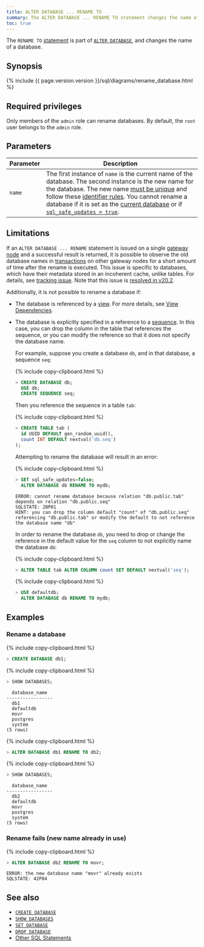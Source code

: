 ```yaml
---
title: ALTER DATABASE ... RENAME TO
summary: The ALTER DATABASE ... RENAME TO statement changes the name of a database.
toc: true
---
```


The `RENAME TO` [statement](sql-statements.html) is part of [`ALTER DATABASE`](alter-database.html), and changes the name of a database.

## Synopsis

<div>
{% include {{ page.version.version }}/sql/diagrams/rename_database.html %}
</div>

## Required privileges

Only members of the `admin` role can rename databases. By default, the `root` user belongs to the `admin` role.

## Parameters

Parameter | Description
----------|------------
`name` | The first instance of `name` is the current name of the database. The second instance is the new name for the database. The new name [must be unique](#rename-fails-new-name-already-in-use) and follow these [identifier rules](keywords-and-identifiers.html#identifiers). You cannot rename a database if it is set as the [current database](sql-name-resolution.html#current-database) or if [`sql_safe_updates = true`](set-vars.html).

## Limitations

If an `ALTER DATABASE ... RENAME` statement is issued on a single [gateway node](architecture/sql-layer.html#overview) and a successful result is returned, it is possible to observe the old database names in [transactions](transactions.html) on other gateway nodes for a short amount of time after the rename is executed. This issue is specific to databases, which have their metadata stored in an incoherent cache, unlike tables. For details, see [tracking issue](https://github.com/cockroachdb/cockroach/issues/41942). Note that this issue is [resolved in v20.2](https://github.com/cockroachdb/cockroach/pull/52975).

Additionally, it is not possible to rename a database if:

- The database is referenced by a [view](views.html). For more details, see [View Dependencies](views.html#view-dependencies).
- The database is explicitly specified in a reference to a [sequence](create-sequence.html). In this case, you can drop the column in the table that references the sequence, or you can modify the reference so that it does not specify the database name.

    For example, suppose you create a database `db`, and in that database, a sequence `seq`:

    {% include copy-clipboard.html %}
    ~~~ sql
    > CREATE DATABASE db;
      USE db;
      CREATE SEQUENCE seq;
    ~~~

    Then you reference the sequence in a table `tab`:

    {% include copy-clipboard.html %}
    ~~~ sql
    > CREATE TABLE tab (
      id UUID DEFAULT gen_random_uuid(),
      count INT DEFAULT nextval('db.seq')
    );
    ~~~

    Attempting to rename the database will result in an error:

    {% include copy-clipboard.html %}
    ~~~ sql
    > SET sql_safe_updates=false;
      ALTER DATABASE db RENAME TO mydb;
    ~~~

    ~~~
    ERROR: cannot rename database because relation "db.public.tab" depends on relation "db.public.seq"
    SQLSTATE: 2BP01
    HINT: you can drop the column default "count" of "db.public.seq" referencing "db.public.tab" or modify the default to not reference the database name "db"
    ~~~

    In order to rename the database `db`, you need to drop or change the reference in the default value for the `seq` column to not explicitly name the database `db`:

    {% include copy-clipboard.html %}
    ~~~ sql
    > ALTER TABLE tab ALTER COLUMN count SET DEFAULT nextval('seq');
    ~~~

    {% include copy-clipboard.html %}
    ~~~ sql
    > USE defaultdb;
      ALTER DATABASE db RENAME TO mydb;
    ~~~

## Examples

### Rename a database

{% include copy-clipboard.html %}
~~~ sql
> CREATE DATABASE db1;
~~~

{% include copy-clipboard.html %}
~~~ sql
> SHOW DATABASES;
~~~

~~~
  database_name
-----------------
  db1
  defaultdb
  movr
  postgres
  system
(5 rows)
~~~

{% include copy-clipboard.html %}
~~~ sql
> ALTER DATABASE db1 RENAME TO db2;
~~~

{% include copy-clipboard.html %}
~~~ sql
> SHOW DATABASES;
~~~

~~~
  database_name
-----------------
  db2
  defaultdb
  movr
  postgres
  system
(5 rows)
~~~

### Rename fails (new name already in use)

{% include copy-clipboard.html %}
~~~ sql
> ALTER DATABASE db2 RENAME TO movr;
~~~

~~~
ERROR: the new database name "movr" already exists
SQLSTATE: 42P04
~~~

## See also

- [`CREATE DATABASE`](create-database.html)
- [`SHOW DATABASES`](show-databases.html)
- [`SET DATABASE`](set-vars.html)
- [`DROP DATABASE`](drop-database.html)
- [Other SQL Statements](sql-statements.html)
